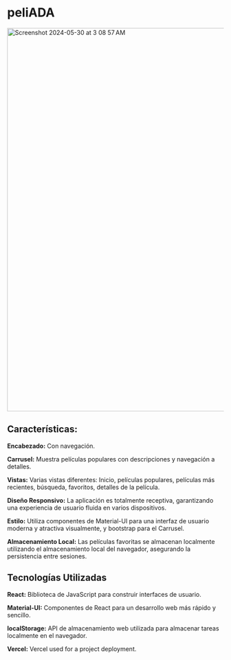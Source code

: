 # peliADA
<img width="893" alt="Screenshot 2024-05-30 at 3 08 57 AM" src="https://github.com/IrenaMartty/ADA-Peliculas/assets/130612088/e4325a6a-d8fe-45cc-80b8-92ab584aa302">

## Características:

**Encabezado:** Con navegación.

**Carrusel:** Muestra películas populares con descripciones y navegación a detalles.

**Vistas:** Varias vistas diferentes: Inicio, películas populares, películas más recientes, búsqueda, favoritos, detalles de la película.

**Diseño Responsivo:** La aplicación es totalmente receptiva, garantizando una experiencia de usuario fluida en varios dispositivos.

**Estilo:** Utiliza componentes de Material-UI para una interfaz de usuario moderna y atractiva visualmente, y bootstrap para el Carrusel.

**Almacenamiento Local:** Las películas favoritas se almacenan localmente utilizando el almacenamiento local del navegador, asegurando la persistencia entre sesiones.

## Tecnologías Utilizadas

**React:** Biblioteca de JavaScript para construir interfaces de usuario.

**Material-UI:** Componentes de React para un desarrollo web más rápido y sencillo.

**localStorage:** API de almacenamiento web utilizada para almacenar tareas localmente en el navegador.



**Vercel:** Vercel used for a project deployment.
